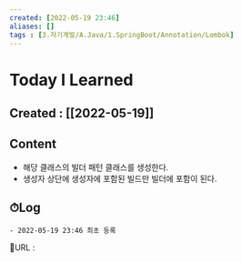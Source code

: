 ```yaml
---
created: [2022-05-19 23:46]
aliases: []
tags : [3.자기계발/A.Java/1.SpringBoot/Annotation/Lombok]
---
```


# Today I Learned
## Created : [[2022-05-19]]
## Content
- 해당 클래스의 빌더 패턴 클래스를 생성한다.
- 생성자 상단에 생성자에 포함된 빌드만 빌더에 포함이 된다.

## ⏱Log
	- 2022-05-19 23:46 최초 등록


📙URL :